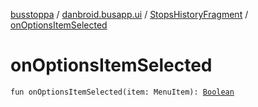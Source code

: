 [busstoppa](../../index.md) / [danbroid.busapp.ui](../index.md) / [StopsHistoryFragment](index.md) / [onOptionsItemSelected](./on-options-item-selected.md)

# onOptionsItemSelected

`fun onOptionsItemSelected(item: MenuItem): `[`Boolean`](https://kotlinlang.org/api/latest/jvm/stdlib/kotlin/-boolean/index.html)